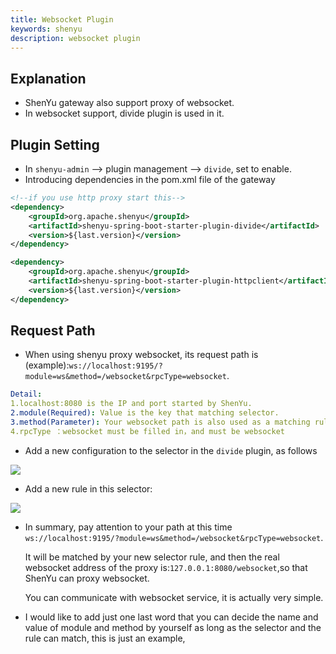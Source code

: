 ```yaml
---
title: Websocket Plugin
keywords: shenyu
description: websocket plugin
---
```


## Explanation

* ShenYu gateway also support proxy of websocket.
* In websocket support, divide plugin is used in it.

## Plugin Setting

* In `shenyu-admin` --> plugin management --> ` divide `, set to enable.
* Introducing dependencies in the pom.xml file of the gateway

```xml
<!--if you use http proxy start this-->
<dependency>
    <groupId>org.apache.shenyu</groupId>
    <artifactId>shenyu-spring-boot-starter-plugin-divide</artifactId>
    <version>${last.version}</version>
</dependency>

<dependency>
    <groupId>org.apache.shenyu</groupId>
    <artifactId>shenyu-spring-boot-starter-plugin-httpclient</artifactId>
    <version>${last.version}</version>
</dependency>
```
## Request Path

* When using shenyu proxy websocket, its request path is (example):`ws://localhost:9195/?module=ws&method=/websocket&rpcType=websocket`.

```yaml
Detail:
1.localhost:8080 is the IP and port started by ShenYu.
2.module(Required): Value is the key that matching selector.
3.method(Parameter): Your websocket path is also used as a matching rule.
4.rpcType ：websocket must be filled in，and must be websocket
```

* Add a new configuration to the selector in the `divide` plugin, as follows

![](https://yu199195.github.io/images/soul/websocket-selector.png)


* Add a new rule in this selector:

![](https://yu199195.github.io/images/soul/websocket-rule.png)


* In summary, pay attention to your path at this time `ws://localhost:9195/?module=ws&method=/websocket&rpcType=websocket`.

  It will be matched by your new selector rule, and then the real websocket address of the proxy is:`127.0.0.1:8080/websocket`,so that ShenYu can proxy websocket.

  You can communicate with websocket service, it is actually very simple.

* I would like to add just one last word that you can decide the name and value of module and method by yourself as long as the selector and the rule can match, this is just an example,
